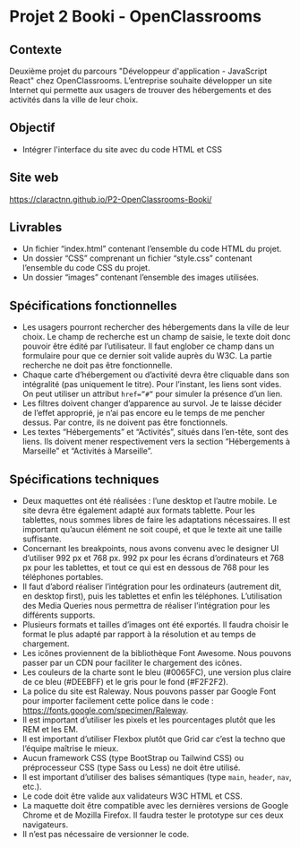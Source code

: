 # Projet 2 Booki - OpenClassrooms
## Contexte
Deuxième projet du parcours "Développeur d'application - JavaScript React" chez OpenClassrooms. 
L’entreprise souhaite développer un site Internet qui permette aux usagers de trouver des hébergements et des activités dans la ville de leur choix.

## Objectif 
- Intégrer l'interface du site avec du code HTML et CSS

## Site web
https://claractnn.github.io/P2-OpenClassrooms-Booki/

## Livrables 
- Un fichier “index.html” contenant l’ensemble du code HTML du projet.
- Un dossier “CSS” comprenant un fichier “style.css” contenant l’ensemble du code CSS du projet.
- Un dossier “images” contenant l’ensemble des images utilisées.

## Spécifications fonctionnelles
- Les usagers pourront rechercher des hébergements dans la ville de leur choix. Le champ de recherche est un champ de saisie, le texte doit donc pouvoir être édité par l’utilisateur. Il faut englober ce champ dans un formulaire pour que ce dernier soit valide auprès du W3C. La partie recherche ne doit pas être fonctionnelle.
- Chaque carte d’hébergement ou d’activité devra être cliquable dans son intégralité (pas uniquement le titre). Pour l’instant, les liens sont vides. On peut utiliser un attribut `href=”#”` pour simuler la présence d’un lien.
- Les filtres doivent changer d’apparence au survol. Je te laisse décider de l’effet approprié, je n’ai pas encore eu le temps de me pencher dessus. Par contre, ils ne doivent pas être fonctionnels.
- Les textes “Hébergements” et “Activités”, situés dans l’en-tête, sont des liens. Ils doivent mener respectivement vers la section “Hébergements à Marseille” et “Activités à Marseille”.

## Spécifications techniques
- Deux maquettes ont été réalisées : l’une desktop et l’autre mobile. Le site devra être également adapté aux formats tablette. Pour les tablettes, nous sommes libres de faire les adaptations nécessaires. Il est important qu’aucun élément ne soit coupé, et que le texte ait une taille suffisante.
- Concernant les breakpoints, nous avons convenu avec le designer UI d’utiliser 992 px et 768 px.
992 px pour les écrans d’ordinateurs et 768 px pour les tablettes, et tout ce qui est en dessous de 768 pour les téléphones portables.
- Il faut d’abord réaliser l’intégration pour les ordinateurs (autrement dit, en desktop first), puis les tablettes et enfin les téléphones.
 L’utilisation des Media Queries nous permettra de réaliser
l’intégration pour les différents supports.
- Plusieurs formats et tailles d’images ont été exportés. Il faudra choisir
le format le plus adapté par rapport à la résolution et au temps de
chargement.
- Les icônes proviennent de la bibliothèque Font Awesome. Nous
pouvons passer par un CDN pour faciliter le chargement des icônes.
- Les couleurs de la charte sont le bleu (#0065FC), une version plus
claire de ce bleu (#DEEBFF) et le gris pour le fond (#F2F2F2).
- La police du site est Raleway. Nous pouvons passer par Google Font
pour importer facilement cette police dans le code :
https://fonts.google.com/specimen/Raleway.
- Il est important d’utiliser les pixels et les pourcentages plutôt que les
REM et les EM.
- Il est important d’utiliser Flexbox plutôt que Grid car c’est la techno
que l’équipe maîtrise le mieux.
- Aucun framework CSS (type BootStrap ou Tailwind CSS) ou
préprocesseur CSS (type Sass ou Less) ne doit être utilisé.
- Il est important d’utiliser des balises sémantiques (type `main`,
`header`, `nav`, etc.).
- Le code doit être valide aux validateurs W3C HTML et CSS.
- La maquette doit être compatible avec les dernières versions de
Google Chrome et de Mozilla Firefox. Il faudra tester le prototype sur
ces deux navigateurs.
- Il n’est pas nécessaire de versionner le code.
